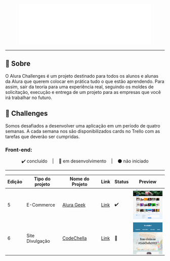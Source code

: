 <p align="center">
  <img src=".github/logo_alura_challenges.svg" alt="Logo Alura Challenge" >
</p>

---

## 📌 Sobre
O Alura Challenges é um projeto destinado para todos os alunos e alunas da Alura que querem colocar em prática tudo o que estão aprendendo. Para assim, sair da teoria para uma experiência real, seguindo os moldes de solicitação, execução e entrega de um projeto para as empresas que você irá trabalhar no futuro.


## 🚀 Challenges
Somos desafiados a desenvolver uma aplicação em um período de quatro semanas. A cada semana nos são disponibilizados cards no Trello com as tarefas que deverão ser cumpridas.

### Front-end:

<p align="center">
  ✔️ concluído &nbsp;&nbsp;&nbsp;|&nbsp;&nbsp;&nbsp;
  🔵 em desenvolvimento &nbsp;&nbsp;&nbsp;|&nbsp;&nbsp;&nbsp;
  ⚫ não iniciado 
</p>

---

| Edição | Tipo do projeto | Nome do Projeto | Link | Status | Preview
| --- | --- | --- | --- | --- | --- |
| 5 | E-Commerce | [Alura Geek](./alura-geek/) | [Link](https://alura-geek-challenge.vercel.app/) | ✔️ | <img align="center" alt="Miniatura da imagem do projeto" height="100" width="100" src=".github/AluraGeek.jpg"> |
| 6 | Site Divulgação | [CodeChella](./codechella/) | [Link](https://codechella-two.vercel.app/) | 🔵 | <img align="center" alt="Miniatura da imagem do projeto" height="100" width="100" src=".github/codechella-preview.png"> |